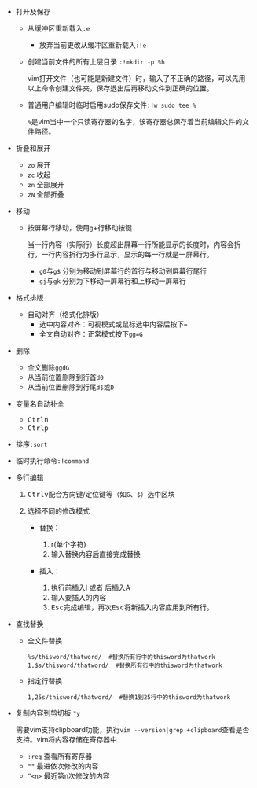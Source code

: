 - 打开及保存

  - 从缓冲区重新载入`:e`

    - 放弃当前更改从缓冲区重新载入`:!e`

  - 创建当前文件的所有上层目录  `:!mkdir -p %h`

    vim打开文件（也可能是新建文件）时，输入了不正确的路径，可以先用以上命令创建文件夹，保存退出后再移动文件到正确的位置。

  - 普通用户编辑时临时启用sudo保存文件`:!w sudo tee %`

    `%`是vim当中一个只读寄存器的名字，该寄存器总保存着当前编辑文件的文件路径。

- 折叠和展开

  - `zo`  展开
  - `zc`  收起
  - `zn`  全部展开
  - `zN`  全部折叠

- 移动

  - 按屏幕行移动，使用`g`+行移动按键

    当一行内容（实际行）长度超出屏幕一行所能显示的长度时，内容会折行，一行内容折行为多行显示，显示的每一行就是一屏幕行。

    - `g0`与`g$`  分别为移动到屏幕行的首行与移动到屏幕行尾行
    - `gj`与`gk`  分别为下移动一屏幕行和上移动一屏幕行

- 格式排版

  - 自动对齐（格式化排版）
    - 选中内容对齐：可视模式或鼠标选中内容后按下`=`
    - 全文自动对齐：正常模式按下`gg=G`


- 删除

  - 全文删除`ggdG`
  - 从当前位置删除到行首`d0`
  - 从当前位置删除到行尾`d$`或`D`


- 变量名自动补全

  - <kbd>Ctrl</kbd><kbd>n</kbd>
  - <kbd>Ctrl</kbd><kbd>p</kbd>

- 排序`:sort`

- 临时执行命令`:!command`

- 多行编辑
  1. <kbd>Ctrl</kbd><kbd>v</kbd>配合方向键/定位键等（如`G`、`$`）选中区块

  2. 选择不同的修改模式

     - 替换：
       1. r(单个字符)
       2. 输入替换内容后直接完成替换

     - 插入：
       1. 执行前插入I 或者 后插入A
       2. 输入要插入的内容
       3. <kbd>Esc</kbd>完成编辑，再次<kbd>Esc</kbd>将新插入内容应用到所有行。

- 查找替换

  - 全文件替换

    ```shell
    %s/thisword/thatword/  #替换所有行中的thisword为thatwork
    1,$s/thisword/thatword/  #替换所有行中的thisword为thatwork
    ```

  - 指定行替换

    ```shell
    1,25s/thisword/thatword/  #替换1到25行中的thisword为thatwork
    ```

- 复制内容到剪切板  `"y`

  需要vim支持clipboard功能，执行`vim --version|grep +clipboard`查看是否支持。vim将内容存储在寄存器中

  - `:reg` 查看所有寄存器
  - `""`  最进依次修改的内容
  - `“<n>`  最近第n次修改的内容
